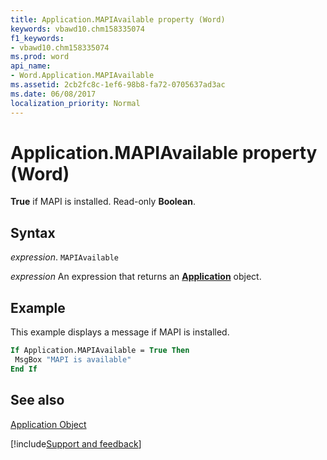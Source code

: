 ```yaml
---
title: Application.MAPIAvailable property (Word)
keywords: vbawd10.chm158335074
f1_keywords:
- vbawd10.chm158335074
ms.prod: word
api_name:
- Word.Application.MAPIAvailable
ms.assetid: 2cb2fc8c-1ef6-98b8-fa72-0705637ad3ac
ms.date: 06/08/2017
localization_priority: Normal
---
```



# Application.MAPIAvailable property (Word)

 **True** if MAPI is installed. Read-only **Boolean**.


## Syntax

_expression_. `MAPIAvailable`

 _expression_ An expression that returns an **[Application](Word.Application.md)** object. 


## Example

This example displays a message if MAPI is installed.


```vb
If Application.MAPIAvailable = True Then 
 MsgBox "MAPI is available" 
End If
```


## See also


[Application Object](Word.Application.md)

[!include[Support and feedback](~/includes/feedback-boilerplate.md)]